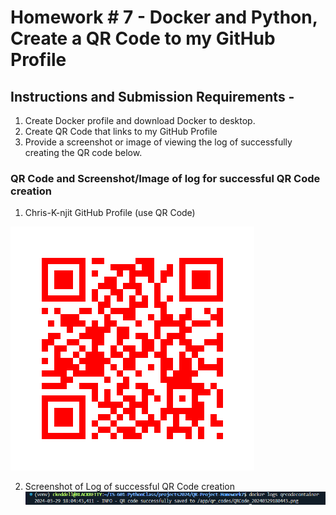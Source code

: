# Homework # 7 - Docker and Python, Create a QR Code to my GitHub Profile

## Instructions and Submission Requirements -
1.  Create Docker profile and download Docker to desktop.
2.  Create QR Code that links to my GitHub Profile
3. Provide a screenshot or image of viewing the log of successfully creating the QR code below.

### QR Code and Screenshot/Image of log for successful QR Code creation
1.  Chris-K-njit GitHub Profile (use QR Code)

![QR Code for Chris K Njit Github profile](/images/QRCode_20240329174426.png)

2. Screenshot of Log of successful QR Code creation
![Screenshot of log of successful QR Code creation for Chris K Njit Github profile](/images/logsuccess.png)